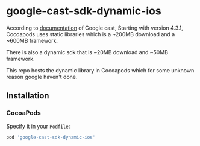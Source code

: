 # google-cast-sdk-dynamic-ios

According to [documentation](https://developers.google.com/cast/docs/developers) of Google cast, Starting with version 4.3.1, Cocoapods uses static libraries which is a ~200MB download and a ~600MB framework.

There is also a dynamic sdk that is  ~20MB download and ~50MB framework.

This repo hosts the dynamic library in Cocoapods which for some unknown reason google haven't done.

## Installation

### CocoaPods

Specify it in your `Podfile`:

```ruby
pod 'google-cast-sdk-dynamic-ios'
```

